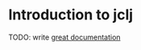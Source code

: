 # Introduction to jclj

TODO: write [great documentation](http://jacobian.org/writing/what-to-write/)
